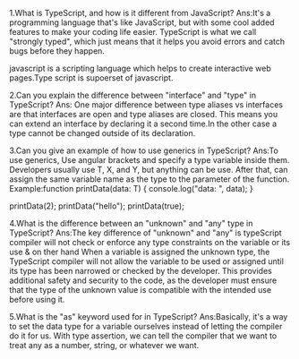 1.What is TypeScript, and how is it different from JavaScript?
Ans:It's a programming language that's like JavaScript, but with some cool added features to make your coding life easier. TypeScript is what we call "strongly typed", which just means that it helps you avoid errors and catch bugs before they happen.

javascript is a scripting language which helps to create interactive web pages.Type script is supoerset of javascript.


2.Can you explain the difference between "interface" and "type" in TypeScript?
Ans: One major difference between type aliases vs interfaces are that interfaces are open and type aliases are closed. This means you can extend an interface by declaring it a second time.In the other case a type cannot be changed outside of its declaration.


3.Can you give an example of how to use generics in TypeScript?
Ans:To use generics, Use angular brackets and specify a type variable inside them. Developers usually use T, X, and Y, but anything can be use. After that, can assign the same variable name as the type to the parameter of the function.
Example:function printData<T>(data: T) {
    console.log("data: ", data);
}

printData(2);
printData("hello");
printData(true);



4.What is the difference between an "unknown" and "any" type in TypeScript?
Ans:The key difference of "unknown" and "any" is typeScript compiler will not check or enforce any type constraints on the variable or its use & on ther hand When a variable is assigned the unknown type, the TypeScript compiler will not allow the variable to be used or assigned until its type has been narrowed or checked by the developer. This provides additional safety and security to the code, as the developer must ensure that the type of the unknown value is compatible with the intended use before using it.


5.What is the "as" keyword used for in TypeScript?
Ans:Basically, it's a way to set the data type for a variable ourselves instead of letting the compiler do it for us. With type assertion, we can tell the compiler that we want to treat any as a number, string, or whatever we want.
